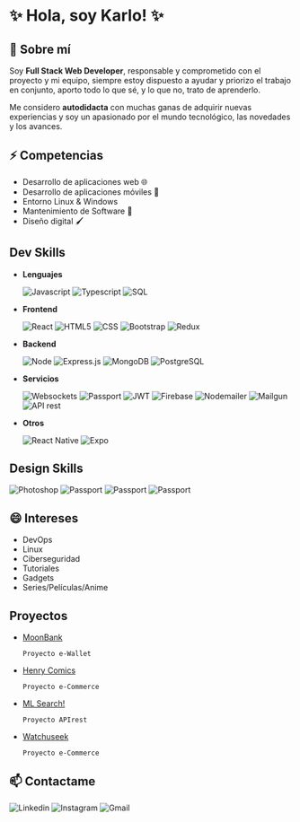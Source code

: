# ✨ Hola, soy Karlo! ✨

## 💬 Sobre mí

Soy **Full Stack Web Developer**, responsable y comprometido con el proyecto y mi equipo, siempre estoy dispuesto a ayudar y priorizo el trabajo en conjunto, aporto todo lo que sé, y lo que no, trato de aprenderlo.

Me considero **autodidacta** con muchas ganas de adquirir nuevas experiencias y soy un apasionado por el mundo tecnológico, las novedades y los avances.

## ⚡ Competencias

- Desarrollo de aplicaciones web :globe_with_meridians:
- Desarrollo de aplicaciones móviles :iphone:
- Entorno Linux & Windows 
- Mantenimiento de Software :minidisc:
- Diseño digital :paintbrush:

## Dev Skills

- **Lenguajes**

  ![Javascript](https://img.shields.io/badge/-Javascript-333333?style=flat&logo=javascript)
  ![Typescript](https://img.shields.io/badge/-Typescript-333333?style=flat&logo=typescript)
  ![SQL](https://img.shields.io/badge/-SQL-333333?style=flat&logo=sql)
  
- **Frontend**

  ![React](https://img.shields.io/badge/-React-333333?style=flat&logo=react)
  ![HTML5](https://img.shields.io/badge/-HTML5-333333?style=flat&logo=HTML5)
  ![CSS](https://img.shields.io/badge/-CSS-333333?style=flat&logo=CSS3&logoColor=1572B6)
  ![Bootstrap](https://img.shields.io/badge/-Bootstrap-333333?style=flat&logo=bootstrap&logoColor=563D7C)
  ![Redux](https://img.shields.io/badge/-Redux-333333?style=flat&logo=redux)
  
- **Backend**

  ![Node](https://img.shields.io/badge/-Node-333333?style=flat&logo=node.js)
  ![Express.js](https://img.shields.io/badge/-Express.js-333333?style=flat&logo=express.js)
  ![MongoDB](https://img.shields.io/badge/-MongoDB-333333?style=flat&logo=mongodb)
  ![PostgreSQL](https://img.shields.io/badge/-PostgreSQL-333333?style=flat&logo=postgresql)
      
- **Servicios**

  ![Websockets](https://img.shields.io/badge/-Socket.io-333333?style=flat&logo=socket.io)
  ![Passport](https://img.shields.io/badge/-Passport-333333?style=flat&logo=passport.js)
  ![JWT](https://img.shields.io/badge/-JWT-333333?style=flat&logo=jwt)
  ![Firebase](https://img.shields.io/badge/-Firebase-333333?style=flat&logo=firebase)
  ![Nodemailer](https://img.shields.io/badge/-Nodemailer-333333?style=flat&logo=nodemailer)
  ![Mailgun](https://img.shields.io/badge/-Mailgun-333333?style=flat&logo=mailgun)
  ![API rest](https://img.shields.io/badge/-API_rest-333333?style=flat&logo=api)
  
- **Otros** 

  ![React Native](https://img.shields.io/badge/-React_Native-333333?style=flat&logo=react)
  ![Expo](https://img.shields.io/badge/-Expo-333333?style=flat&logo=expo)

## Design Skills

  ![Photoshop](https://img.shields.io/badge/-Photoshop-333333?style=flat&logo=adobe-photoshop)
  ![Passport](https://img.shields.io/badge/-Illustrator-333333?style=flat&logo=adobe-illustrator)
  ![Passport](https://img.shields.io/badge/-Premiere-333333?style=flat&logo=adobe-premiere-pro)
  ![Passport](https://img.shields.io/badge/-MongoDB-333333?style=flat&logo=adobe-after-effects)
  
## 😄 Intereses

- DevOps
- Linux
- Ciberseguridad
- Tutoriales
- Gadgets
- Series/Películas/Anime

## Proyectos

- [MoonBank]()

    `Proyecto e-Wallet`

- [Henry Comics]()

  `Proyecto e-Commerce`

- [ML Search!]()

  `Proyecto APIrest`

- [Watchuseek]()

  `Proyecto e-Commerce`

## 📫 Contactame
  ![Linkedin](https://img.shields.io/badge/-Karlo_Soberon-333333?style=flat&logo=linkedin)
  ![Instagram](https://img.shields.io/badge/-@sober.kf-333333?style=flat&logo=instagram)
  ![Gmail](https://img.shields.io/badge/-sober.karlo@gmail.com-333333?style=flat&logo=gmail)
